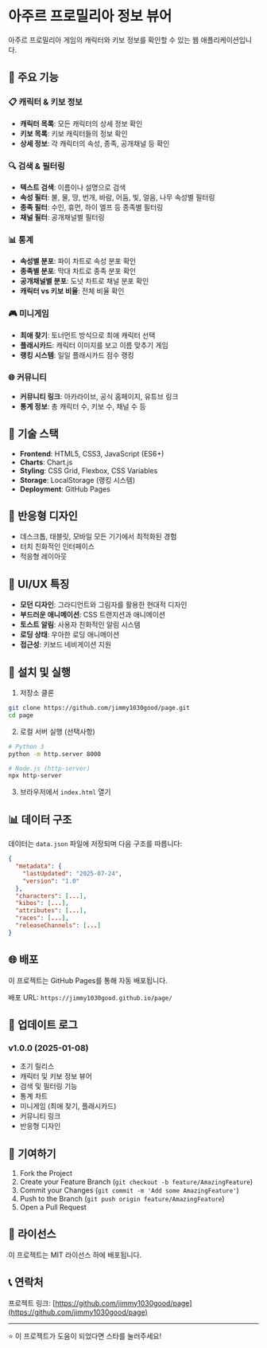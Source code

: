 # 아주르 프로밀리아 정보 뷰어

아주르 프로밀리아 게임의 캐릭터와 키보 정보를 확인할 수 있는 웹 애플리케이션입니다.

## 🌟 주요 기능

### 📋 캐릭터 & 키보 정보
- **캐릭터 목록**: 모든 캐릭터의 상세 정보 확인
- **키보 목록**: 키보 캐릭터들의 정보 확인
- **상세 정보**: 각 캐릭터의 속성, 종족, 공개채널 등 확인

### 🔍 검색 & 필터링
- **텍스트 검색**: 이름이나 설명으로 검색
- **속성 필터**: 불, 물, 땅, 번개, 바람, 어둠, 빛, 얼음, 나무 속성별 필터링
- **종족 필터**: 수인, 휴먼, 하이 엘프 등 종족별 필터링
- **채널 필터**: 공개채널별 필터링

### 📊 통계
- **속성별 분포**: 파이 차트로 속성 분포 확인
- **종족별 분포**: 막대 차트로 종족 분포 확인
- **공개채널별 분포**: 도넛 차트로 채널 분포 확인
- **캐릭터 vs 키보 비율**: 전체 비율 확인

### 🎮 미니게임
- **최애 찾기**: 토너먼트 방식으로 최애 캐릭터 선택
- **플래시카드**: 캐릭터 이미지를 보고 이름 맞추기 게임
- **랭킹 시스템**: 일일 플래시카드 점수 랭킹

### 🌐 커뮤니티
- **커뮤니티 링크**: 아카라이브, 공식 홈페이지, 유튜브 링크
- **통계 정보**: 총 캐릭터 수, 키보 수, 채널 수 등

## 🚀 기술 스택

- **Frontend**: HTML5, CSS3, JavaScript (ES6+)
- **Charts**: Chart.js
- **Styling**: CSS Grid, Flexbox, CSS Variables
- **Storage**: LocalStorage (랭킹 시스템)
- **Deployment**: GitHub Pages

## 📱 반응형 디자인

- 데스크톱, 태블릿, 모바일 모든 기기에서 최적화된 경험
- 터치 친화적인 인터페이스
- 적응형 레이아웃

## 🎨 UI/UX 특징

- **모던 디자인**: 그라디언트와 그림자를 활용한 현대적 디자인
- **부드러운 애니메이션**: CSS 트랜지션과 애니메이션
- **토스트 알림**: 사용자 친화적인 알림 시스템
- **로딩 상태**: 우아한 로딩 애니메이션
- **접근성**: 키보드 네비게이션 지원

## 🔧 설치 및 실행

1. 저장소 클론
```bash
git clone https://github.com/jimmy1030good/page.git
cd page
```

2. 로컬 서버 실행 (선택사항)
```bash
# Python 3
python -m http.server 8000

# Node.js (http-server)
npx http-server
```

3. 브라우저에서 `index.html` 열기

## 📊 데이터 구조

데이터는 `data.json` 파일에 저장되며 다음 구조를 따릅니다:

```json
{
  "metadata": {
    "lastUpdated": "2025-07-24",
    "version": "1.0"
  },
  "characters": [...],
  "kibos": [...],
  "attributes": [...],
  "races": [...],
  "releaseChannels": [...]
}
```

## 🌐 배포

이 프로젝트는 GitHub Pages를 통해 자동 배포됩니다.

배포 URL: `https://jimmy1030good.github.io/page/`

## 📝 업데이트 로그

### v1.0.0 (2025-01-08)
- 초기 릴리스
- 캐릭터 및 키보 정보 뷰어
- 검색 및 필터링 기능
- 통계 차트
- 미니게임 (최애 찾기, 플래시카드)
- 커뮤니티 링크
- 반응형 디자인

## 🤝 기여하기

1. Fork the Project
2. Create your Feature Branch (`git checkout -b feature/AmazingFeature`)
3. Commit your Changes (`git commit -m 'Add some AmazingFeature'`)
4. Push to the Branch (`git push origin feature/AmazingFeature`)
5. Open a Pull Request

## 📄 라이선스

이 프로젝트는 MIT 라이선스 하에 배포됩니다.

## 📞 연락처

프로젝트 링크: [https://github.com/jimmy1030good/page](https://github.com/jimmy1030good/page)

---

⭐ 이 프로젝트가 도움이 되었다면 스타를 눌러주세요!